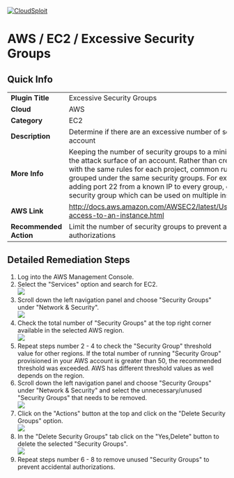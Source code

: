 [![CloudSploit](https://cloudsploit.com/img/logo-new-big-text-100.png "CloudSploit")](https://cloudsploit.com)

# AWS / EC2 / Excessive Security Groups

## Quick Info

| | |
|-|-|
| **Plugin Title** | Excessive Security Groups |
| **Cloud** | AWS |
| **Category** | EC2 |
| **Description** | Determine if there are an excessive number of security groups in the account |
| **More Info** | Keeping the number of security groups to a minimum helps reduce the attack surface of an account. Rather than creating new groups with the same rules for each project, common rules should be grouped under the same security groups. For example, instead of adding port 22 from a known IP to every group, create a single "SSH" security group which can be used on multiple instances. |
| **AWS Link** | http://docs.aws.amazon.com/AWSEC2/latest/UserGuide/authorizing-access-to-an-instance.html |
| **Recommended Action** | Limit the number of security groups to prevent accidental authorizations |

## Detailed Remediation Steps
1. Log into the AWS Management Console.
2. Select the "Services" option and search for EC2. </br> <img src="/resources/aws/ec2/excessive-security-groups/step2.png"/>
3. Scroll down the left navigation panel and choose "Security Groups" under "Network & Security".</br>  <img src="/resources/aws/ec2/excessive-security-groups/step3.png"/>
4. Check the total number of "Security Groups" at the top right corner available in the selected AWS region. </br>  <img src="/resources/aws/ec2/excessive-security-groups/step4.png"/>
5. Repeat steps number 2 - 4 to check the "Security Group" threshold value for other regions. If the total number of running "Security Group" provisioned in your AWS account is greater than 50, the recommended threshold was exceeded. AWS has different threshold values as well depends on the region. </br>
6. Scroll down the left navigation panel and choose "Security Groups" under "Network & Security" and select the unnecessary/unused "Security Groups" that needs to be removed.</br>  <img src="/resources/aws/ec2/excessive-security-groups/step6.png"/>
7. Click on the "Actions" button at the top and click on the "Delete Security Groups" option. </br>  <img src="/resources/aws/ec2/excessive-security-groups/step7.png"/>
8. In the "Delete Security Groups" tab click on the "Yes,Delete" button to delete the selected "Security Groups".</br>  <img src="/resources/aws/ec2/excessive-security-groups/step8.png"/>
9. Repeat steps number 6 - 8 to remove unused "Security Groups" to prevent accidental authorizations. </br>
